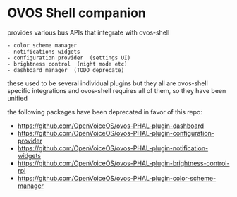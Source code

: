 # OVOS Shell companion

provides various bus APIs that integrate with ovos-shell
    
    - color scheme manager
    - notifications widgets
    - configuration provider  (settings UI)
    - brightness control  (night mode etc)
    - dashboard manager  (TODO deprecate)
    

these used to be several individual plugins but they all are ovos-shell specific integrations and ovos-shell requires all of them, so they have been unified


the following packages have been deprecated in favor of this repo:
- https://github.com/OpenVoiceOS/ovos-PHAL-plugin-dashboard
- https://github.com/OpenVoiceOS/ovos-PHAL-plugin-configuration-provider
- https://github.com/OpenVoiceOS/ovos-PHAL-plugin-notification-widgets
- https://github.com/OpenVoiceOS/ovos-PHAL-plugin-brightness-control-rpi
- https://github.com/OpenVoiceOS/ovos-PHAL-plugin-color-scheme-manager
